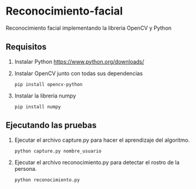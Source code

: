 # Reconocimiento-facial

Reconocimiento facial implementando la libreria OpenCV y Python

## Requisitos 

1. Instalar Python https://www.python.org/downloads/

2. Instalar OpenCV junto con todas sus dependencias 

    ```
    pip install opencv-python
    ```
    
3. Instalar la libreria numpy

    ```
    pip install numpy
    ```

## Ejecutando las pruebas


1. Ejecutar el archivo capture.py para hacer el aprendizaje del algoritmo.

    ```
    python capture.py nombre_usuario
    ```
    
2. Ejecutar el archivo reconocimiento.py para detectar el rostro de la persona.
    
    ```
    python reconocimiento.py
    ```
    
    
